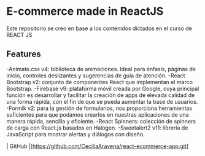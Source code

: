# E-commerce made in ReactJS

Este repositorio se creo en base a los contenidos dictados en el curso de REACT JS


## Features

-Animate.css v4: biblioteca de animaciones. Ideal para énfasis, páginas de inicio, controles deslizantes y sugerencias de guía de atención.
-React Bootstrap v2: conjunto de componentes React que implementan el marco Bootstrap.
-Firebase v9: plataforma móvil creada por Google, cuya principal función es desarrollar y facilitar la creación de apps de elevada calidad de una forma rápida, con el fin de que se pueda aumentar la base de usuarios.
-Formik v2: para la gestión de formularios, nos proporciona herramientas suficientes para que podamos crearlos en nuestras aplicaciones de una manera rápida, sencilla y eficiente.
-React Spinners: colección de spinners de carga con React.js basados ​​en Halogen.
-Sweetalert2 v11: librería de JavaScript para mostrar alertas y diálogos con diseño.

| GitHub |[https://github.com/CeciliaAravena/react-ecommerce-app.git]

